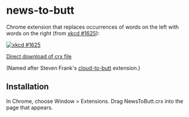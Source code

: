 # news-to-butt

Chrome extension that replaces occurrences of words on the left with words on the right (from [xkcd #1625](https://xkcd.com/1625/)):

[![xkcd #1625](https://camo.githubusercontent.com/35da079d805943d8071b111412c79cbe07cae785/68747470733a2f2f696d67732e786b63642e636f6d2f636f6d6963732f737562737469747574696f6e735f322e706e67)](https://xkcd.com/1625/)

[Direct download of crx file](https://github.com/damncabbage/news-to-butt/blob/master/NewsToButt.crx?raw=true)

(Named after Steven Frank's [cloud-to-butt](https://github.com/panicsteve/cloud-to-butt) extension.)


## Installation

In Chrome, choose Window > Extensions. Drag NewsToButt.crx into the page that appears.

